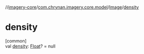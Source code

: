 //[imagery-core](../../../index.md)/[com.chrynan.imagery.core.model](../index.md)/[Image](index.md)/[density](density.md)

# density

[common]\
val [density](density.md): [Float](https://kotlinlang.org/api/latest/jvm/stdlib/kotlin/-float/index.html)? = null
